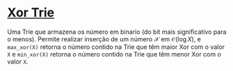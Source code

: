 # [Xor Trie](XorTrie.cpp)

Uma Trie que armazena os número em binario (do bit mais significativo para o menos). Permite realizar inserção de um número $\mathcal{X}$ em $\mathcal{O}(\log X)$, e `max_xor(X)` retorna o número contido na Trie que têm maior Xor com o valor `X` e `min_xor(X)` retorna o número contido na Trie que têm menor Xor com o valor `X`.

